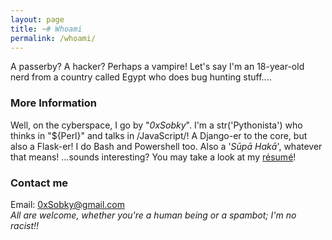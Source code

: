 ```yaml
---
layout: page
title: ~# Whoami
permalink: /whoami/
---
```

A passerby? A hacker? Perhaps a vampire! Let's say I'm an 18-year-old nerd from a country called Egypt who does bug hunting stuff....

### More Information

Well, on the cyberspace, I go by "*0xSobky*". I'm a str('Pythonista') who thinks in "${Perl}" and talks in /JavaScript/! A Django-er to the core, but also a Flask-er! I do Bash and Powershell too. Also a '*Sūpā Hakā*', whatever that means! ...sounds interesting? You may take a look at my <a href="javascript:alert(`([].map+'')[9]+(1/0+'')[7]+(top+'')[7]+(typeof!1)[0]+(typeof!1)[3]+({}+[])[1]+(typeof '')[5]+(top+'')[7]+(typeof '')[3]+(typeof '')[0]+(top+'')[7]+(0/{}+'')[1]+(top+'')[7]+(!0+'')[1]+(!1+'')[4]+(!1+'')[3]+(!0+'')[2]+([].map+'')[9]+(!1+'')[4]`)">résumé</a>!

### Contact me

Email: [0xSobky@gmail.com](mailto:0xSobky@gmail.com)<br>
*All are welcome, whether you're a human being or a spambot; I'm no racist!!*
